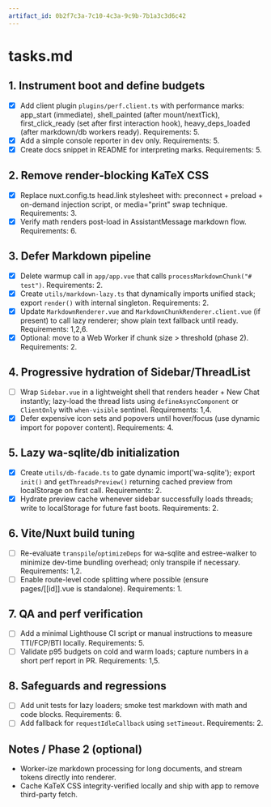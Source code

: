 ```yaml
---
artifact_id: 0b2f7c3a-7c10-4c3a-9c9b-7b1a3c3d6c42
---
```


# tasks.md

## 1. Instrument boot and define budgets

- [x] Add client plugin `plugins/perf.client.ts` with performance marks: app_start (immediate), shell_painted (after mount/nextTick), first_click_ready (set after first interaction hook), heavy_deps_loaded (after markdown/db workers ready). Requirements: 5.
- [x] Add a simple console reporter in dev only. Requirements: 5.
- [x] Create docs snippet in README for interpreting marks. Requirements: 5.

## 2. Remove render-blocking KaTeX CSS

- [x] Replace nuxt.config.ts head.link stylesheet with: preconnect + preload + on-demand injection script, or media="print" swap technique. Requirements: 3.
- [x] Verify math renders post-load in AssistantMessage markdown flow. Requirements: 6.

## 3. Defer Markdown pipeline

- [x] Delete warmup call in `app/app.vue` that calls `processMarkdownChunk("# test")`. Requirements: 2.
- [x] Create `utils/markdown-lazy.ts` that dynamically imports unified stack; export `render()` with internal singleton. Requirements: 2.
- [x] Update `MarkdownRenderer.vue` and `MarkdownChunkRenderer.client.vue` (if present) to call lazy renderer; show plain text fallback until ready. Requirements: 1,2,6.
- [x] Optional: move to a Web Worker if chunk size > threshold (phase 2). Requirements: 2.

## 4. Progressive hydration of Sidebar/ThreadList

- [ ] Wrap `Sidebar.vue` in a lightweight shell that renders header + New Chat instantly; lazy-load the thread lists using `defineAsyncComponent` or `ClientOnly` with `when-visible` sentinel. Requirements: 1,4.
- [x] Defer expensive icon sets and popovers until hover/focus (use dynamic import for popover content). Requirements: 4.

## 5. Lazy wa-sqlite/db initialization

- [x] Create `utils/db-facade.ts` to gate dynamic import('wa-sqlite'); export `init()` and `getThreadsPreview()` returning cached preview from localStorage on first call. Requirements: 2.
- [x] Hydrate preview cache whenever sidebar successfully loads threads; write to localStorage for future fast boots. Requirements: 2.

## 6. Vite/Nuxt build tuning

- [ ] Re-evaluate `transpile`/`optimizeDeps` for wa-sqlite and estree-walker to minimize dev-time bundling overhead; only transpile if necessary. Requirements: 1,2.
- [ ] Enable route-level code splitting where possible (ensure pages/[[id]].vue is standalone). Requirements: 1.

## 7. QA and perf verification

- [ ] Add a minimal Lighthouse CI script or manual instructions to measure TTI/FCP/BTI locally. Requirements: 5.
- [ ] Validate p95 budgets on cold and warm loads; capture numbers in a short perf report in PR. Requirements: 1,5.

## 8. Safeguards and regressions

- [ ] Add unit tests for lazy loaders; smoke test markdown with math and code blocks. Requirements: 6.
- [ ] Add fallback for `requestIdleCallback` using `setTimeout`. Requirements: 2.

## Notes / Phase 2 (optional)

- Worker-ize markdown processing for long documents, and stream tokens directly into renderer.
- Cache KaTeX CSS integrity-verified locally and ship with app to remove third-party fetch.

